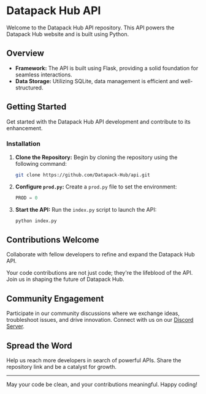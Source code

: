 # Datapack Hub API

Welcome to the Datapack Hub API repository. This API powers the Datapack Hub website and is built using Python.

## Overview

- **Framework:** The API is built using Flask, providing a solid foundation for seamless interactions.
- **Data Storage:** Utilizing SQLite, data management is efficient and well-structured.

## Getting Started

Get started with the Datapack Hub API development and contribute to its enhancement.

### Installation

1. **Clone the Repository:** Begin by cloning the repository using the following command:

    ```bash
    git clone https://github.com/Datapack-Hub/api.git
    ```

2. **Configure `prod.py`:** Create a `prod.py` file to set the environment:

    ```python
    PROD = 0
    ```

3. **Start the API:** Run the `index.py` script to launch the API:

    ```bash
    python index.py
    ```

## Contributions Welcome

Collaborate with fellow developers to refine and expand the Datapack Hub API.

Your code contributions are not just code; they're the lifeblood of the API. Join us in shaping the future of Datapack Hub.

## Community Engagement

Participate in our community discussions where we exchange ideas, troubleshoot issues, and drive innovation. Connect with us on our [Discord Server](https://discord.gg/aEXsdjjdu4).

## Spread the Word

Help us reach more developers in search of powerful APIs. Share the repository link and be a catalyst for growth.

---

May your code be clean, and your contributions meaningful. Happy coding!
